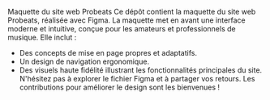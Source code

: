 Maquette du site web Probeats
Ce dépôt contient la maquette du site web Probeats, réalisée avec Figma. La maquette met en avant une interface moderne et intuitive, conçue pour les amateurs et professionnels de musique. Elle inclut :

- Des concepts de mise en page propres et adaptatifs.
- Un design de navigation ergonomique.
- Des visuels haute fidélité illustrant les fonctionnalités principales du site.
N'hésitez pas à explorer le fichier Figma et à partager vos retours. Les contributions pour améliorer le design sont les bienvenues !

